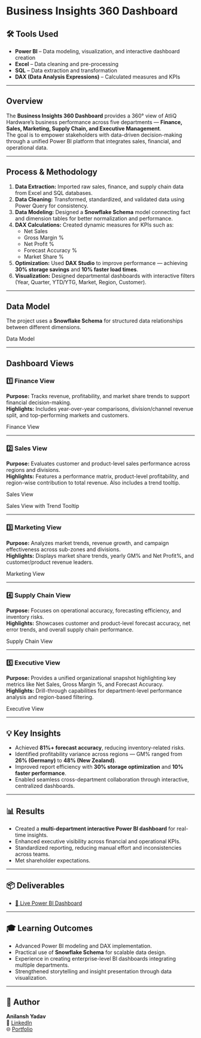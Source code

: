 # Business Insights 360 Dashboard

## 🛠️ Tools Used
- **Power BI** – Data modeling, visualization, and interactive dashboard creation  
- **Excel** – Data cleaning and pre-processing  
- **SQL** – Data extraction and transformation  
- **DAX (Data Analysis Expressions)** – Calculated measures and KPIs  

---

## Overview
The **Business Insights 360 Dashboard** provides a 360° view of AtliQ Hardware’s business performance across five departments — **Finance, Sales, Marketing, Supply Chain, and Executive Management**.  
The goal is to empower stakeholders with data-driven decision-making through a unified Power BI platform that integrates sales, financial, and operational data.

---

## Process & Methodology
1. **Data Extraction:** Imported raw sales, finance, and supply chain data from Excel and SQL databases.  
2. **Data Cleaning:** Transformed, standardized, and validated data using Power Query for consistency.  
3. **Data Modeling:** Designed a **Snowflake Schema** model connecting fact and dimension tables for better normalization and performance.  
4. **DAX Calculations:** Created dynamic measures for KPIs such as:
   - Net Sales
   - Gross Margin %
   - Net Profit %
   - Forecast Accuracy %
   - Market Share %  
5. **Optimization:** Used **DAX Studio** to improve performance — achieving **30% storage savings** and **10% faster load times**.  
6. **Visualization:** Designed departmental dashboards with interactive filters (Year, Quarter, YTD/YTG, Market, Region, Customer).

---

## Data Model
The project uses a **Snowflake Schema** for structured data relationships between different dimensions.  



Data Model


---

## Dashboard Views


### 1️⃣ Finance View  
**Purpose:** Tracks revenue, profitability, and market share trends to support financial decision-making.  
**Highlights:** Includes year-over-year comparisons, division/channel revenue split, and top-performing markets and customers.  



Finance View


---

###  2️⃣ Sales View  
**Purpose:** Evaluates customer and product-level sales performance across regions and divisions.  
**Highlights:** Features a performance matrix, product-level profitability, and region-wise contribution to total revenue. Also includes a trend tooltip.  


Sales View




Sales View with Trend Tooltip


---

###  3️⃣ Marketing View  
**Purpose:** Analyzes market trends, revenue growth, and campaign effectiveness across sub-zones and divisions.  
**Highlights:** Displays market share trends, yearly GM% and Net Profit%, and customer/product revenue leaders.  



Marketing View


---

###  4️⃣ Supply Chain View  
**Purpose:** Focuses on operational accuracy, forecasting efficiency, and inventory risks.  
**Highlights:** Showcases customer and product-level forecast accuracy, net error trends, and overall supply chain performance.  



Supply Chain View


---

###  5️⃣ Executive View  
**Purpose:** Provides a unified organizational snapshot highlighting key metrics like Net Sales, Gross Margin %, and Forecast Accuracy.  
**Highlights:** Drill-through capabilities for department-level performance analysis and region-based filtering.  


Executive View


---

## 💡 Key Insights
- Achieved **81%+ forecast accuracy**, reducing inventory-related risks.  
- Identified profitability variance across regions — GM% ranged from **26% (Germany)** to **48% (New Zealand)**.  
- Improved report efficiency with **30% storage optimization** and **10% faster performance**.  
- Enabled seamless cross-department collaboration through interactive, centralized dashboards.

---

## 📊 Results
- Created a **multi-department interactive Power BI dashboard** for real-time insights.  
- Enhanced executive visibility across financial and operational KPIs.  
- Standardized reporting, reducing manual effort and inconsistencies across teams.
- Met shareholder expectations.

---

## 📦 Deliverables
- [🔗 Live Power BI Dashboard](https://app.powerbi.com/view?r=eyJrIjoiNWRiMGY2NjYtMmI2ZS00OGI4LThhZGUtMjMwZjUxMDdkZjMxIiwidCI6ImM2ZTU0OWIzLTVmNDUtNDAzMi1hYWU5LWQ0MjQ0ZGM1YjJjNCJ9)  

---

## 🎓 Learning Outcomes
- Advanced Power BI modeling and DAX implementation.  
- Practical use of **Snowflake Schema** for scalable data design.  
- Experience in creating enterprise-level BI dashboards integrating multiple departments.  
- Strengthened storytelling and insight presentation through data visualization.

---

## 👤 Author
**Anilansh Yadav**  
🔗 [LinkedIn](http://www.linkedin.com/in/anilansh-yadav)  
🌐 [Portfolio](#)
